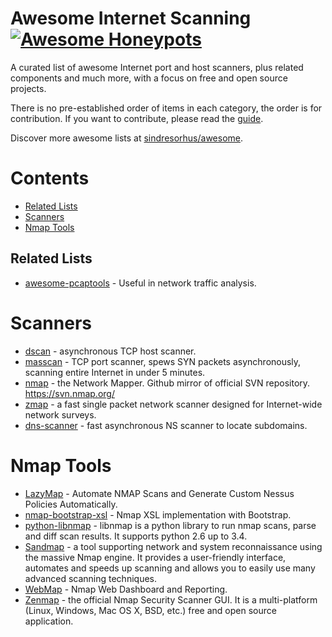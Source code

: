 # Awesome Internet Scanning [![Awesome Honeypots](https://cdn.rawgit.com/sindresorhus/awesome/d7305f38d29fed78fa85652e3a63e154dd8e8829/media/badge.svg)](https://github.com/sindresorhus/awesome)

A curated list of awesome Internet port and host scanners, plus related components and much more, with a focus on free and open source projects.

There is no pre-established order of items in each category, the order is for contribution. If you want to contribute, please read the [guide](CONTRIBUTING.md).

Discover more awesome lists at [sindresorhus/awesome](https://github.com/sindresorhus/awesome).

# Contents

- [Related Lists](#related-lists)
- [Scanners](#scanners)
- [Nmap Tools](#nmap-tools)

## Related Lists

- [awesome-pcaptools](https://github.com/caesar0301/awesome-pcaptools) - Useful in network traffic analysis.

# Scanners 

- [dscan](https://github.com/dugsong/dscan) - asynchronous TCP host scanner.
- [masscan](https://github.com/robertdavidgraham/masscan) - TCP port scanner, spews SYN packets asynchronously, scanning entire Internet in under 5 minutes.
- [nmap](https://github.com/nmap/nmap) - the Network Mapper. Github mirror of official SVN repository. https://svn.nmap.org/
- [zmap](https://github.com/zmap/zmap) - a fast single packet network scanner designed for Internet-wide network surveys. 
- [dns-scanner](https://github.com/avin/dns-scanner) - fast asynchronous NS scanner to locate subdomains.

# Nmap Tools

- [LazyMap](https://github.com/commonexploits/port-scan-automation) - Automate NMAP Scans and Generate Custom Nessus Policies Automatically.
- [nmap-bootstrap-xsl](https://github.com/honze-net/nmap-bootstrap-xsl) - Nmap XSL implementation with Bootstrap.
- [python-libnmap](https://github.com/savon-noir/python-libnmap) - libnmap is a python library to run nmap scans, parse and diff scan results. It supports python 2.6 up to 3.4. 
- [Sandmap](https://github.com/trimstray/sandmap) - a tool supporting network and system reconnaissance using the massive Nmap engine. It provides a user-friendly interface, automates and speeds up scanning and allows you to easily use many advanced scanning techniques.
- [WebMap](https://github.com/Rev3rseSecurity/WebMap) - Nmap Web Dashboard and Reporting.
- [Zenmap](https://nmap.org/zenmap/) - the official Nmap Security Scanner GUI. It is a multi-platform (Linux, Windows, Mac OS X, BSD, etc.) free and open source application. 
